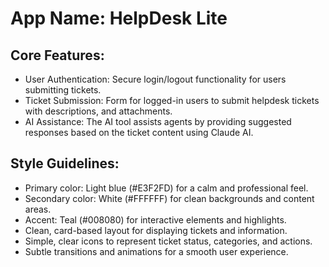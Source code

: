 # **App Name**: HelpDesk Lite

## Core Features:

- User Authentication: Secure login/logout functionality for users submitting tickets.
- Ticket Submission: Form for logged-in users to submit helpdesk tickets with descriptions, and attachments.
- AI Assistance: The AI tool assists agents by providing suggested responses based on the ticket content using Claude AI.

## Style Guidelines:

- Primary color: Light blue (#E3F2FD) for a calm and professional feel.
- Secondary color: White (#FFFFFF) for clean backgrounds and content areas.
- Accent: Teal (#008080) for interactive elements and highlights.
- Clean, card-based layout for displaying tickets and information.
- Simple, clear icons to represent ticket status, categories, and actions.
- Subtle transitions and animations for a smooth user experience.